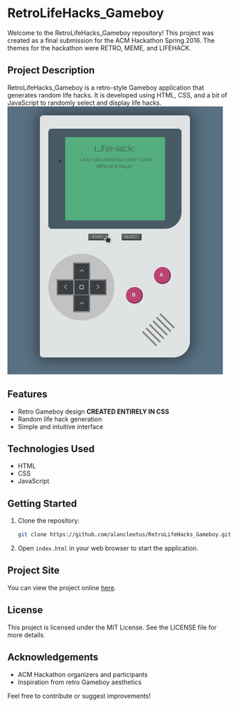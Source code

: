# RetroLifeHacks_Gameboy

Welcome to the RetroLifeHacks_Gameboy repository! This project was created as a final submission for the ACM Hackathon Spring 2016. The themes for the hackathon were RETRO, MEME, and LIFEHACK.

## Project Description

RetroLifeHacks_Gameboy is a retro-style Gameboy application that generates random life hacks. It is developed using HTML, CSS, and a bit of JavaScript to randomly select and display life hacks.
![Demo](https://github.com/alancleetus/RetroLifeHacks_Gameboy/blob/master/LifeHackBoy_demo.gif)
## Features

- Retro Gameboy design **CREATED ENTIRELY IN CSS**
- Random life hack generation
- Simple and intuitive interface

## Technologies Used

- HTML
- CSS
- JavaScript

## Getting Started

1. Clone the repository:
   ```bash
   git clone https://github.com/alancleetus/RetroLifeHacks_Gameboy.git
   ```
2. Open `index.html` in your web browser to start the application.

## Project Site

You can view the project online [here](http://alancleetus.github.io/RetroLifeHacks_Gameboy/).

## License

This project is licensed under the MIT License. See the LICENSE file for more details.

## Acknowledgements

- ACM Hackathon organizers and participants
- Inspiration from retro Gameboy aesthetics

Feel free to contribute or suggest improvements!

